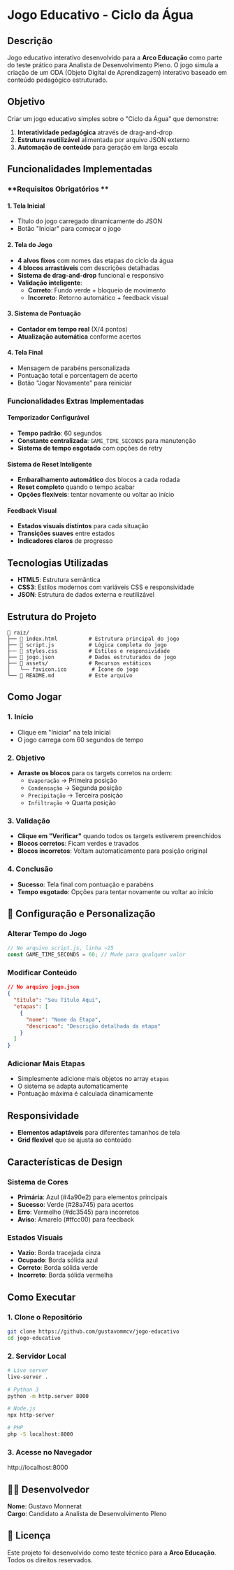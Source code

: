 # Jogo Educativo - Ciclo da Água

## Descrição

Jogo educativo interativo desenvolvido para a **Arco Educação** como parte do teste prático para Analista de Desenvolvimento Pleno. O jogo simula a criação de um ODA (Objeto Digital de Aprendizagem) interativo baseado em conteúdo pedagógico estruturado.

## Objetivo

Criar um jogo educativo simples sobre o "Ciclo da Água" que demonstre:

1. **Interatividade pedagógica** através de drag-and-drop
2. **Estrutura reutilizável** alimentada por arquivo JSON externo
3. **Automação de conteúdo** para geração em larga escala

## Funcionalidades Implementadas

### **Requisitos Obrigatórios **

#### 1. **Tela Inicial**

- Título do jogo carregado dinamicamente do JSON
- Botão "Iniciar" para começar o jogo

#### 2. **Tela do Jogo**

- **4 alvos fixos** com nomes das etapas do ciclo da água
- **4 blocos arrastáveis** com descrições detalhadas
- **Sistema de drag-and-drop** funcional e responsivo
- **Validação inteligente**:
  - **Correto**: Fundo verde + bloqueio de movimento
  - **Incorreto**: Retorno automático + feedback visual

#### 3. **Sistema de Pontuação**

- **Contador em tempo real** (X/4 pontos)
- **Atualização automática** conforme acertos

#### 4. **Tela Final**

- Mensagem de parabéns personalizada
- Pontuação total e porcentagem de acerto
- Botão "Jogar Novamente" para reiniciar

### **Funcionalidades Extras Implementadas**

#### **Temporizador Configurável**

- **Tempo padrão**: 60 segundos
- **Constante centralizada**: `GAME_TIME_SECONDS` para manutenção
- **Sistema de tempo esgotado** com opções de retry

#### **Sistema de Reset Inteligente**

- **Embaralhamento automático** dos blocos a cada rodada
- **Reset completo** quando o tempo acabar
- **Opções flexíveis**: tentar novamente ou voltar ao início

#### **Feedback Visual**

- **Estados visuais distintos** para cada situação
- **Transições suaves** entre estados
- **Indicadores claros** de progresso

## Tecnologias Utilizadas

- **HTML5**: Estrutura semântica
- **CSS3**: Estilos modernos com variáveis CSS e responsividade
- **JSON**: Estrutura de dados externa e reutilizável

## Estrutura do Projeto

```
📁 raiz/
├── 📄 index.html          # Estrutura principal do jogo
├── 📄 script.js           # Lógica completa do jogo
├── 📄 styles.css          # Estilos e responsividade
├── 📄 jogo.json           # Dados estruturados do jogo
├── 📁 assets/             # Recursos estáticos
│   └── favicon.ico        # Ícone do jogo
└── 📄 README.md           # Este arquivo
```

## Como Jogar

### **1. Início**

- Clique em "Iniciar" na tela inicial
- O jogo carrega com 60 segundos de tempo

### **2. Objetivo**

- **Arraste os blocos** para os targets corretos na ordem:
  - `Evaporação` → Primeira posição
  - `Condensação` → Segunda posição
  - `Precipitação` → Terceira posição
  - `Infiltração` → Quarta posição

### **3. Validação**

- **Clique em "Verificar"** quando todos os targets estiverem preenchidos
- **Blocos corretos**: Ficam verdes e travados
- **Blocos incorretos**: Voltam automaticamente para posição original

### **4. Conclusão**

- **Sucesso**: Tela final com pontuação e parabéns
- **Tempo esgotado**: Opções para tentar novamente ou voltar ao início

## 🔧 Configuração e Personalização

### **Alterar Tempo do Jogo**

```javascript
// No arquivo script.js, linha ~25
const GAME_TIME_SECONDS = 60; // Mude para qualquer valor
```

### **Modificar Conteúdo**

```json
// No arquivo jogo.json
{
  "titulo": "Seu Título Aqui",
  "etapas": [
    {
      "nome": "Nome da Etapa",
      "descricao": "Descrição detalhada da etapa"
    }
  ]
}
```

### **Adicionar Mais Etapas**

- Simplesmente adicione mais objetos no array `etapas`
- O sistema se adapta automaticamente
- Pontuação máxima é calculada dinamicamente

## Responsividade

- **Elementos adaptáveis** para diferentes tamanhos de tela
- **Grid flexível** que se ajusta ao conteúdo

## Características de Design

### **Sistema de Cores**

- **Primária**: Azul (#4a90e2) para elementos principais
- **Sucesso**: Verde (#28a745) para acertos
- **Erro**: Vermelho (#dc3545) para incorretos
- **Aviso**: Amarelo (#ffcc00) para feedback

### **Estados Visuais**

- **Vazio**: Borda tracejada cinza
- **Ocupado**: Borda sólida azul
- **Correto**: Borda sólida verde
- **Incorreto**: Borda sólida vermelha

## Como Executar

### **1. Clone o Repositório**

```bash
git clone https://github.com/gustavommcv/jogo-educativo
cd jogo-educativo
```

### **2. Servidor Local**

```bash
# Live server
live-server .

# Python 3
python -m http.server 8000

# Node.js
npx http-server

# PHP
php -S localhost:8000
```

### **3. Acesse no Navegador**

http://localhost:8000

## 👨‍💻 Desenvolvedor

**Nome**: Gustavo Monnerat  
**Cargo**: Candidato a Analista de Desenvolvimento Pleno

## 📄 Licença

Este projeto foi desenvolvido como teste técnico para a **Arco Educação**. Todos os direitos reservados.
